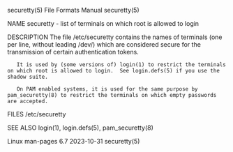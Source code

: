 securetty(5)                                                                                File Formats Manual                                                                                securetty(5)

NAME
       securetty - list of terminals on which root is allowed to login

DESCRIPTION
       The file /etc/securetty contains the names of terminals (one per line, without leading /dev/) which are considered secure for the transmission of certain authentication tokens.

       It is used by (some versions of) login(1) to restrict the terminals on which root is allowed to login.  See login.defs(5) if you use the shadow suite.

       On PAM enabled systems, it is used for the same purpose by pam_securetty(8) to restrict the terminals on which empty passwords are accepted.

FILES
       /etc/securetty

SEE ALSO
       login(1), login.defs(5), pam_securetty(8)

Linux man-pages 6.7                                                                              2023-10-31                                                                                    securetty(5)
